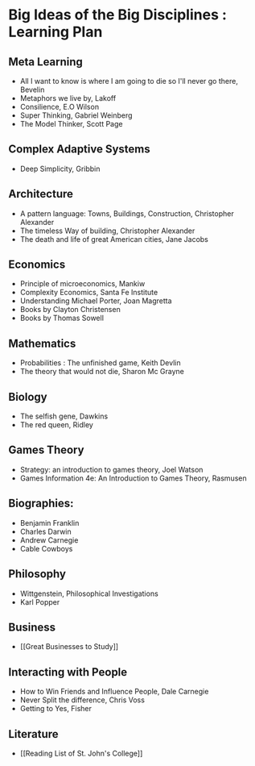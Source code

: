 # Big Ideas of the Big Disciplines : Learning Plan



## Meta Learning
- All I want to know is where I am going to die so I'll never go there, Bevelin
- Metaphors we live by, Lakoff
- Consilience, E.O Wilson
- Super Thinking, Gabriel Weinberg
- The Model Thinker, Scott Page

## Complex Adaptive Systems
- Deep Simplicity, Gribbin


## Architecture
- A pattern language: Towns, Buildings, Construction, Christopher Alexander
- The timeless Way of building, Christopher Alexander
- The death and life of great American cities, Jane Jacobs

## Economics
- Principle of microeconomics, Mankiw
- Complexity Economics, Santa Fe Institute
- Understanding Michael Porter, Joan Magretta
- Books by Clayton Christensen
- Books by Thomas Sowell


## Mathematics
- Probabilities : The unfinished game, Keith Devlin
- The theory that would not die, Sharon Mc Grayne


## Biology
- The selfish gene, Dawkins
- The red queen, Ridley

## Games Theory
- Strategy: an introduction to games theory, Joel Watson
- Games Information 4e: An Introduction to Games Theory, Rasmusen


## Biographies:
- Benjamin Franklin
- Charles Darwin
- Andrew Carnegie
- Cable Cowboys

## Philosophy
- Wittgenstein, Philosophical Investigations
- Karl Popper

## Business
- [[Great Businesses to Study]]

## Interacting with People
- How to Win Friends and Influence People, Dale Carnegie
- Never Split the difference, Chris Voss
- Getting to Yes, Fisher


## Literature
- [[Reading List of St. John's College]]
